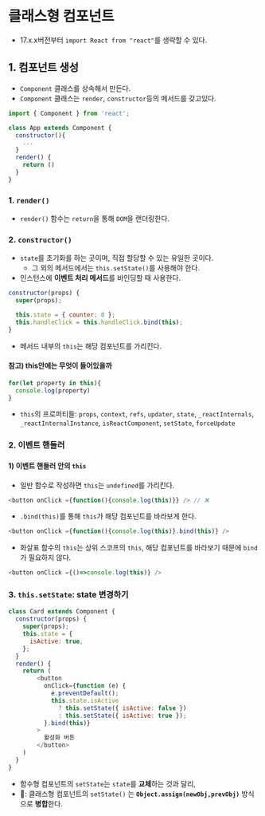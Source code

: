 # 클래스형 컴포넌트

- 17.x.x버전부터 `import React from "react"`를 생략할 수 있다.


## 1. 컴포넌트 생성

-  `Component` 클래스를 상속해서 만든다.
- `Component` 클래스는 `render`, `constructor`등의 메서드를 갖고있다.

```jsx
import { Component } from 'react';

class App extends Component {
  constructor(){
    ...
  }
  render() {
    return ()
  }
}
```

### 1. `render()`

- `render()` 함수는 `return`을 통해 `DOM`을 랜더링한다.


### 2. `constructor()`

- `state`를 초기화를 하는 곳이며, 직접 할당할 수 있는 유일한 곳이다.
  -  그 외의 메서드에서는 `this.setState()`를 사용해야 한다.
-  인스턴스에 **이벤트 처리 메서드**를 바인딩할 때 사용한다.



```js
constructor(props) {
  super(props); 

  this.state = { counter: 0 };
  this.handleClick = this.handleClick.bind(this);
}
```
- 메서드 내부의 `this`는 해당 컴포넌트를 가리킨다.

#### 참고) this안에는 무엇이 들어있을까

```js
for(let property in this){
  console.log(property)
}
```
- `this`의 프로퍼티들: `props`, `context`, `refs`, `updater`, `state`, `_reactInternals`, `_reactInternalInstance`, `isReactComponent`, `setState`, `forceUpdate`



### 2. 이벤트 핸들러

#### 1) 이벤트 핸들러 안의 `this`

- 일반 함수로 작성하면 `this`는 `undefined`를 가리킨다.
```js
<button onClick ={function(){console.log(this)}} /> // ❌
```

- `.bind(this)`를 통해 `this`가 해당 컴포넌트를 바라보게 한다.
```js
<button onClick ={function(){console.log(this)}.bind(this)} />
```

- 화살표 함수의 `this`는 상위 스코프의 `this`, 해당 컴포넌트를 바라보기 때문에 `bind`가 필요하지 않다.
```js
<button onClick ={()=>console.log(this)} />
```


### 3. `this.setState`: state 변경하기

```js
class Card extends Component {
  constructor(props) {
    super(props);
    this.state = {
      isActive: true,
    };
  }
  render() {
    return (
        <button
          onClick={function (e) {
            e.preventDefault();
            this.state.isActive
              ? this.setState({ isActive: false })
              : this.setState({ isActive: true });
          }.bind(this)}
        >
          활성화 버튼
        </button>
    )
  }
}
```

- 함수형 컴포넌트의 `setState`는 `state`를 **교체**하는 것과 달리,
- 💛: 클래스형 컴포넌트의 `setState()` 는 **`Object.assign(newObj,prevObj)`** 방식으로 **병합**한다.



